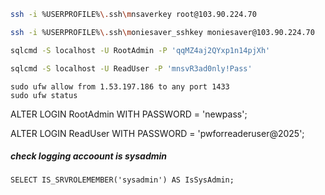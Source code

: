 ```bash
ssh -i %USERPROFILE%\.ssh\mnsaverkey root@103.90.224.70
```

```bash
ssh -i %USERPROFILE%\.ssh\moniesaver_sshkey moniesaver@103.90.224.70
```

```bash
sqlcmd -S localhost -U RootAdmin -P 'qqMZ4aj2QYxp1n14pjXh'
```

```bash
sqlcmd -S localhost -U ReadUser -P 'mnsvR3ad0nly!Pass'
```
```
sudo ufw allow from 1.53.197.186 to any port 1433
sudo ufw status
```

ALTER LOGIN RootAdmin WITH PASSWORD = 'newpass';

ALTER LOGIN ReadUser WITH PASSWORD = 'pwforreaderuser@2025';

##### check logging accoount is sysadmin
```
SELECT IS_SRVROLEMEMBER('sysadmin') AS IsSysAdmin;
```